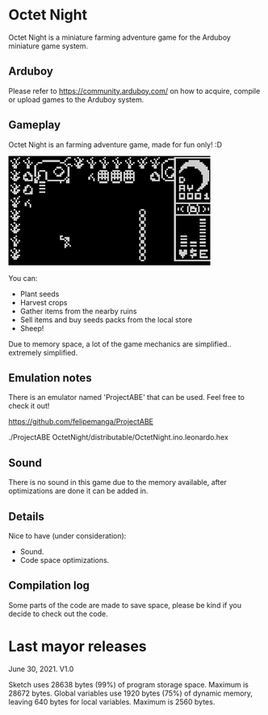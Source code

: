 # Octet Night

Octet Night is a miniature farming adventure game for the Arduboy miniature game system.

## Arduboy

Please refer to https://community.arduboy.com/ on how to acquire, compile or upload games to the Arduboy system.

## Gameplay

Octet Night is an farming adventure game, made for fun only! :D

![Alt Text](https://github.com/franalvarez21/OctetNight/blob/main/OctetNight/images/demo.gif)

You can:
- Plant seeds
- Harvest crops
- Gather items from the nearby ruins
- Sell items and buy seeds packs from the local store
- Sheep!

Due to memory space, a lot of the game mechanics are simplified.. extremely simplified.

## Emulation notes

There is an emulator named 'ProjectABE' that can be used. Feel free to check it out!

https://github.com/felipemanga/ProjectABE

./ProjectABE OctetNight/distributable/OctetNight.ino.leonardo.hex

## Sound

There is no sound in this game due to the memory available, after optimizations are done it can be added in.

## Details

Nice to have (under consideration):
- Sound.
- Code space optimizations.

## Compilation log

Some parts of the code are made to save space, please be kind if you decide to check out the code.

# Last mayor releases

June 30, 2021. V1.0

Sketch uses 28638 bytes (99%) of program storage space. Maximum is 28672 bytes.
Global variables use 1920 bytes (75%) of dynamic memory, leaving 640 bytes for local variables. Maximum is 2560 bytes.
